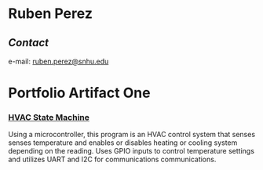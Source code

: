 # Ruben Perez
## _Contact_

e-mail: ruben.perez@snhu.edu 

# Portfolio Artifact One

### [HVAC State Machine](https://github.com/perez-r/perez-r.github.io/blob/main/gpiointerrupt.c)
Using a microcontroller, this program is an HVAC control system that senses senses temperature and enables or disables heating or cooling system depending on the reading. Uses GPIO inputs to control temperature settings and utilizes UART and I2C for communications communications. 

